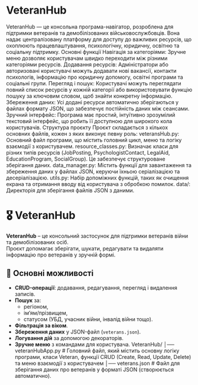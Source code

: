 # VeteranHub

VeteranHub — це консольна програма-навігатор, розроблена для підтримки ветеранів та демобілізованих військовослужбовців. Вона надає централізовану платформу для доступу до важливих ресурсів, що охоплюють працевлаштування, психологічну, юридичну, освітню та соціальну підтримку.
Основні функції
Навігація за категоріями: Зручне меню дозволяє користувачам швидко переходити між різними категоріями ресурсів.
Додавання ресурсів: Адміністратори або авторизовані користувачі можуть додавати нові вакансії, контакти психологів, інформацію про юридичну допомогу, освітні програми та соціальні групи.
Перегляд і пошук: Користувачі можуть переглядати повний список ресурсів у кожній категорії або використовувати функцію пошуку за ключовим словом, щоб знайти конкретну інформацію.
Збереження даних: Усі додані ресурси автоматично зберігаються у файлах формату JSON, що забезпечує постійність даних між сеансами.
Зручний інтерфейс: Програма має простий, інтуїтивно зрозумілий текстовий інтерфейс, що робить її доступною для широкого кола користувачів.
Структура проєкту
Проєкт складається з кількох основних файлів, кожен з яких виконує певну роль:
veteransHub.py: Основний файл програми, що містить головний цикл, меню та логіку взаємодії з користувачем.
resource_classes.py: Визначає класи для різних типів ресурсів (JobPosting, PsychologistContact, LegalAid, EducationProgram, SocialGroup). Це забезпечує структуроване зберігання даних.
data_manager.py: Містить функції для завантаження та збереження даних у файлах JSON, керуючи їхньою серіалізацією та десеріалізацією.
utils.py: Набір допоміжних функцій, таких як очищення екрана та отримання вводу від користувача з обробкою помилок.
data/: Директорія для зберігання файлів JSON з даними.

# 🎖 VeteranHub

**VeteranHub** – це консольний застосунок для підтримки ветеранів війни та демобілізованих осіб.  
Проєкт допомагає зберігати, шукати, редагувати та видаляти інформацію про ветеранів у зручній формі.
## 📌 Основні можливості
- **CRUD-операції**: додавання, редагування, перегляд і видалення записів.
- **Пошук** за:
  - регіоном,
  - ім’ям/прізвищем,
  - статусом (УБД, учасник війни, інвалід війни тощо).
- **Фільтрація за віком**.
- **Збереження даних** у JSON-файл (`veterans.json`).
- **Логування дій** за допомогою декораторів.
- **Зручне меню** з командами для користувача.
VeteranHub/
│── veteranHubApp.py # Головний файл, який містить основну логіку програми, класи Veteran, функції CRUD (Create, Read, Update, Delete) та меню взаємодії з користувачем
│── veterans.json # Файл для зберігання даних про ветеранів у форматі JSON (створюється автоматично).
